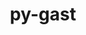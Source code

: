 ---
title: "py-gast"
layout: cache
categories: [package, develop]
meta: {"compilers": ["apple-clang@=16.0.0", "gcc@=11.1.0", "gcc@=11.4.0", "gcc@=12.3.0", "gcc@=13.2.0", "gcc@=9.4.0", "oneapi@=2024.2.1"], "num_specs": 94, "num_specs_by_stack": {"data-vis-sdk": 4, "e4s": 16, "e4s-neoverse-v2": 8, "e4s-neoverse_v1": 8, "e4s-oneapi": 11, "e4s-power": 3, "ml-darwin-aarch64-mps": 8, "ml-linux-aarch64-cpu": 16, "ml-linux-aarch64-cuda": 16, "ml-linux-x86_64-cpu": 16, "ml-linux-x86_64-cuda": 16, "ml-linux-x86_64-rocm": 16, "root": 94, "tutorial": 4}, "oss": ["sequoia", "ubuntu20.04", "ubuntu22.04", "ubuntu24.04"], "platforms": ["darwin", "linux"], "stacks": ["data-vis-sdk", "e4s", "e4s-neoverse-v2", "e4s-neoverse_v1", "e4s-oneapi", "e4s-power", "ml-darwin-aarch64-mps", "ml-linux-aarch64-cpu", "ml-linux-aarch64-cuda", "ml-linux-x86_64-cpu", "ml-linux-x86_64-cuda", "ml-linux-x86_64-rocm", "root", "tutorial"], "targets": ["aarch64", "neoverse_v1", "neoverse_v2", "ppc64le", "x86_64_v3"], "versions": ["0.5.4"]}
spec_details: [{"compiler": "gcc@=11.4.0", "hash": "2dbip2t6jlt4dlwnk4jddnd2zjfgf7hl", "os": "ubuntu22.04", "platform": "linux", "size": "-", "stacks": ["e4s-neoverse_v1", "root"], "target": "neoverse_v1", "variants": ["build_system=python_pip"], "versions": ["0.5.4"]}, {"compiler": "gcc@=11.1.0", "hash": "2uivweqtczcqsix3lonuj2txb4fdfbbp", "os": "ubuntu20.04", "platform": "linux", "size": "-", "stacks": ["data-vis-sdk", "root"], "target": "x86_64_v3", "variants": ["build_system=python_pip"], "versions": ["0.5.4"]}, {"compiler": "gcc@=11.4.0", "hash": "3hkhectuliurefo27naedklbhjj4seve", "os": "ubuntu22.04", "platform": "linux", "size": "-", "stacks": ["e4s", "root"], "target": "x86_64_v3", "variants": ["build_system=python_pip"], "versions": ["0.5.4"]}, {"compiler": "gcc@=13.2.0", "hash": "444pq6y4i3s4vr27tzwky6x5s4msxhge", "os": "ubuntu24.04", "platform": "linux", "size": "-", "stacks": ["ml-linux-aarch64-cpu", "ml-linux-aarch64-cuda", "root"], "target": "aarch64", "variants": ["build_system=python_pip"], "versions": ["0.5.4"]}, {"compiler": "gcc@=11.4.0", "hash": "46d2nqptdhagdk22fo42k457q6y422hq", "os": "ubuntu22.04", "platform": "linux", "size": "-", "stacks": ["e4s-neoverse_v1", "root"], "target": "neoverse_v1", "variants": ["build_system=python_pip"], "versions": ["0.5.4"]}, {"compiler": "gcc@=12.3.0", "hash": "4ce3udqhuufmit4jphrdl74uudy6t54z", "os": "ubuntu22.04", "platform": "linux", "size": "-", "stacks": ["root", "tutorial"], "target": "x86_64_v3", "variants": ["build_system=python_pip"], "versions": ["0.5.4"]}, {"compiler": "gcc@=13.2.0", "hash": "4pszus4imgy4sgpxhzzdzzz5ccfimnbe", "os": "ubuntu24.04", "platform": "linux", "size": "-", "stacks": ["ml-linux-aarch64-cpu", "ml-linux-aarch64-cuda", "root"], "target": "aarch64", "variants": ["build_system=python_pip"], "versions": ["0.5.4"]}, {"compiler": "gcc@=13.2.0", "hash": "5lso33pn6nlngjewycyp3jgcvhfvqdnr", "os": "ubuntu24.04", "platform": "linux", "size": "-", "stacks": ["ml-linux-aarch64-cpu", "ml-linux-aarch64-cuda", "root"], "target": "aarch64", "variants": ["build_system=python_pip"], "versions": ["0.5.4"]}, {"compiler": "oneapi@=2024.2.1", "hash": "5r7zbf63ndirepof7f5q4bduq7iz75fx", "os": "ubuntu22.04", "platform": "linux", "size": "-", "stacks": ["e4s-oneapi", "root"], "target": "x86_64_v3", "variants": ["build_system=python_pip"], "versions": ["0.5.4"]}, {"compiler": "gcc@=13.2.0", "hash": "5xc6c34sumdfj7skw35malhpz426aqkx", "os": "ubuntu24.04", "platform": "linux", "size": "-", "stacks": ["ml-linux-aarch64-cpu", "ml-linux-aarch64-cuda", "root"], "target": "aarch64", "variants": ["build_system=python_pip"], "versions": ["0.5.4"]}, {"compiler": "oneapi@=2024.2.1", "hash": "6ck72gikp6csghvevybhobnfuhxio5me", "os": "ubuntu22.04", "platform": "linux", "size": "-", "stacks": ["e4s-oneapi", "root"], "target": "x86_64_v3", "variants": ["build_system=python_pip"], "versions": ["0.5.4"]}, {"compiler": "gcc@=11.4.0", "hash": "6zfkpxc5zjju3st25gqnnnyo54ou6cy5", "os": "ubuntu22.04", "platform": "linux", "size": "-", "stacks": ["e4s", "root"], "target": "x86_64_v3", "variants": ["build_system=python_pip"], "versions": ["0.5.4"]}, {"compiler": "oneapi@=2024.2.1", "hash": "a4bx5m2jybxxddoc5kns6ma2jvgcdxdl", "os": "ubuntu22.04", "platform": "linux", "size": "-", "stacks": ["e4s-oneapi", "root"], "target": "x86_64_v3", "variants": ["build_system=python_pip"], "versions": ["0.5.4"]}, {"compiler": "oneapi@=2024.2.1", "hash": "a7lypimtvjo7c6joco2gxkzuv2m5hhtb", "os": "ubuntu22.04", "platform": "linux", "size": "-", "stacks": ["e4s-oneapi", "root"], "target": "x86_64_v3", "variants": ["build_system=python_pip"], "versions": ["0.5.4"]}, {"compiler": "gcc@=11.4.0", "hash": "aoaqumg3b2cv57qpn66m3gxcssspif7j", "os": "ubuntu22.04", "platform": "linux", "size": "-", "stacks": ["e4s", "root"], "target": "x86_64_v3", "variants": ["build_system=python_pip"], "versions": ["0.5.4"]}, {"compiler": "gcc@=11.4.0", "hash": "asn5xp4fth4yrj4cbjs5dhdijk7inayw", "os": "ubuntu22.04", "platform": "linux", "size": "-", "stacks": ["e4s-neoverse_v1", "root"], "target": "neoverse_v1", "variants": ["build_system=python_pip"], "versions": ["0.5.4"]}, {"compiler": "apple-clang@=16.0.0", "hash": "axnu6mjpxfxxo67e63nsp6cf6w5k6f4z", "os": "sequoia", "platform": "darwin", "size": "-", "stacks": ["ml-darwin-aarch64-mps", "root"], "target": "aarch64", "variants": ["build_system=python_pip"], "versions": ["0.5.4"]}, {"compiler": "gcc@=11.1.0", "hash": "cczd6xx4shmt7crfovmdn3q2hcokczte", "os": "ubuntu20.04", "platform": "linux", "size": "-", "stacks": ["data-vis-sdk", "root"], "target": "x86_64_v3", "variants": ["build_system=python_pip"], "versions": ["0.5.4"]}, {"compiler": "gcc@=11.4.0", "hash": "d22k7jv7bm2lpzjbo2ioncsslv6btx2y", "os": "ubuntu22.04", "platform": "linux", "size": "-", "stacks": ["e4s", "root"], "target": "x86_64_v3", "variants": ["build_system=python_pip"], "versions": ["0.5.4"]}, {"compiler": "apple-clang@=16.0.0", "hash": "doiqppgmmbn3z6dlny4rjsngebys62dy", "os": "sequoia", "platform": "darwin", "size": "-", "stacks": ["ml-darwin-aarch64-mps", "root"], "target": "aarch64", "variants": ["build_system=python_pip"], "versions": ["0.5.4"]}, {"compiler": "oneapi@=2024.2.1", "hash": "dvc3x4ccjclfberdfnqtf2pcalb64tvg", "os": "ubuntu22.04", "platform": "linux", "size": "-", "stacks": ["e4s-oneapi", "root"], "target": "x86_64_v3", "variants": ["build_system=python_pip"], "versions": ["0.5.4"]}, {"compiler": "gcc@=13.2.0", "hash": "eczbm6ummtmxghfmwxtdrrebenfesyta", "os": "ubuntu24.04", "platform": "linux", "size": "-", "stacks": ["ml-linux-x86_64-cpu", "ml-linux-x86_64-cuda", "ml-linux-x86_64-rocm", "root"], "target": "x86_64_v3", "variants": ["build_system=python_pip"], "versions": ["0.5.4"]}, {"compiler": "gcc@=11.4.0", "hash": "ejihv5gpzpen2oq2u24uzdcphwyrjsgm", "os": "ubuntu22.04", "platform": "linux", "size": "-", "stacks": ["e4s-neoverse-v2", "root"], "target": "neoverse_v2", "variants": ["build_system=python_pip"], "versions": ["0.5.4"]}, {"compiler": "gcc@=11.1.0", "hash": "ew4oc5ibqrftmirjbwgdgcau6tpzzfeo", "os": "ubuntu20.04", "platform": "linux", "size": "-", "stacks": ["data-vis-sdk", "root"], "target": "x86_64_v3", "variants": ["build_system=python_pip"], "versions": ["0.5.4"]}, {"compiler": "apple-clang@=16.0.0", "hash": "fhokoaphscszxjfa25f4ywwb253y6cep", "os": "sequoia", "platform": "darwin", "size": "-", "stacks": ["ml-darwin-aarch64-mps", "root"], "target": "aarch64", "variants": ["build_system=python_pip"], "versions": ["0.5.4"]}, {"compiler": "gcc@=13.2.0", "hash": "fogqkqh3czzhd4czoysuaiuquxcq4ou5", "os": "ubuntu24.04", "platform": "linux", "size": "-", "stacks": ["ml-linux-aarch64-cpu", "ml-linux-aarch64-cuda", "root"], "target": "aarch64", "variants": ["build_system=python_pip"], "versions": ["0.5.4"]}, {"compiler": "gcc@=11.4.0", "hash": "fwtbb5txoaxzcssuzpmg4ucggxnff5dc", "os": "ubuntu22.04", "platform": "linux", "size": "-", "stacks": ["e4s", "root"], "target": "x86_64_v3", "variants": ["build_system=python_pip"], "versions": ["0.5.4"]}, {"compiler": "gcc@=11.4.0", "hash": "galyqkbd3z6qfu6hoy3mohxtww5q35o7", "os": "ubuntu22.04", "platform": "linux", "size": "-", "stacks": ["e4s", "root"], "target": "x86_64_v3", "variants": ["build_system=python_pip"], "versions": ["0.5.4"]}, {"compiler": "gcc@=13.2.0", "hash": "gcey4pdvhe4fb2vhb46hb46bvxo5y2h6", "os": "ubuntu24.04", "platform": "linux", "size": "-", "stacks": ["ml-linux-x86_64-cpu", "ml-linux-x86_64-cuda", "ml-linux-x86_64-rocm", "root"], "target": "x86_64_v3", "variants": ["build_system=python_pip"], "versions": ["0.5.4"]}, {"compiler": "gcc@=11.4.0", "hash": "gjodvdtbca2rlvmv3bferx4xrd6dz3ru", "os": "ubuntu22.04", "platform": "linux", "size": "-", "stacks": ["e4s", "root"], "target": "x86_64_v3", "variants": ["build_system=python_pip"], "versions": ["0.5.4"]}, {"compiler": "gcc@=11.4.0", "hash": "gxojt2phaca2fekyw7papko2inkimlh7", "os": "ubuntu22.04", "platform": "linux", "size": "-", "stacks": ["e4s-neoverse-v2", "root"], "target": "neoverse_v2", "variants": ["build_system=python_pip"], "versions": ["0.5.4"]}, {"compiler": "gcc@=11.4.0", "hash": "h3jedy7e72b5od2oejzytgcsrryygxtv", "os": "ubuntu22.04", "platform": "linux", "size": "-", "stacks": ["e4s-neoverse-v2", "root"], "target": "neoverse_v2", "variants": ["build_system=python_pip"], "versions": ["0.5.4"]}, {"compiler": "gcc@=13.2.0", "hash": "hcxxhw3cetx2eoh6rp2ouuod3wgymglp", "os": "ubuntu24.04", "platform": "linux", "size": "-", "stacks": ["ml-linux-x86_64-cpu", "ml-linux-x86_64-cuda", "ml-linux-x86_64-rocm", "root"], "target": "x86_64_v3", "variants": ["build_system=python_pip"], "versions": ["0.5.4"]}, {"compiler": "gcc@=13.2.0", "hash": "hseknpnlmq6gm6eqsrohhh425cho6hzp", "os": "ubuntu24.04", "platform": "linux", "size": "-", "stacks": ["ml-linux-x86_64-cpu", "ml-linux-x86_64-cuda", "ml-linux-x86_64-rocm", "root"], "target": "x86_64_v3", "variants": ["build_system=python_pip"], "versions": ["0.5.4"]}, {"compiler": "gcc@=13.2.0", "hash": "iakp23vuoq6mbfbnanbbf2u254se6vyt", "os": "ubuntu24.04", "platform": "linux", "size": "-", "stacks": ["ml-linux-aarch64-cpu", "ml-linux-aarch64-cuda", "root"], "target": "aarch64", "variants": ["build_system=python_pip"], "versions": ["0.5.4"]}, {"compiler": "gcc@=13.2.0", "hash": "inxwllpsfa2tn2kwzy33rz77ugwxwx6c", "os": "ubuntu24.04", "platform": "linux", "size": "-", "stacks": ["ml-linux-aarch64-cpu", "ml-linux-aarch64-cuda", "root"], "target": "aarch64", "variants": ["build_system=python_pip"], "versions": ["0.5.4"]}, {"compiler": "oneapi@=2024.2.1", "hash": "ixb5p5whogof47qew3464ds27qcb6clt", "os": "ubuntu22.04", "platform": "linux", "size": "-", "stacks": ["e4s-oneapi", "root"], "target": "x86_64_v3", "variants": ["build_system=python_pip"], "versions": ["0.5.4"]}, {"compiler": "gcc@=11.4.0", "hash": "j4lxbivxo4dmzmk7x4g6ars6v64rmife", "os": "ubuntu22.04", "platform": "linux", "size": "-", "stacks": ["e4s-neoverse_v1", "root"], "target": "neoverse_v1", "variants": ["build_system=python_pip"], "versions": ["0.5.4"]}, {"compiler": "gcc@=13.2.0", "hash": "jkzdx6ttgjwt3kmbk7a6bfmfbx27fj6v", "os": "ubuntu24.04", "platform": "linux", "size": "-", "stacks": ["ml-linux-aarch64-cpu", "ml-linux-aarch64-cuda", "root"], "target": "aarch64", "variants": ["build_system=python_pip"], "versions": ["0.5.4"]}, {"compiler": "gcc@=9.4.0", "hash": "jshj7f5xptmct4kqpvc6cgk5ypmdt5yw", "os": "ubuntu20.04", "platform": "linux", "size": "-", "stacks": ["e4s-power", "root"], "target": "ppc64le", "variants": ["build_system=python_pip"], "versions": ["0.5.4"]}, {"compiler": "gcc@=13.2.0", "hash": "kizgd5igwxhqu5hywygwjt3uxg7ix7xw", "os": "ubuntu24.04", "platform": "linux", "size": "-", "stacks": ["ml-linux-x86_64-cpu", "ml-linux-x86_64-cuda", "ml-linux-x86_64-rocm", "root"], "target": "x86_64_v3", "variants": ["build_system=python_pip"], "versions": ["0.5.4"]}, {"compiler": "gcc@=13.2.0", "hash": "ktcaa36qta5g55j2ebsxvkdo7lini35g", "os": "ubuntu24.04", "platform": "linux", "size": "-", "stacks": ["ml-linux-x86_64-cpu", "ml-linux-x86_64-cuda", "ml-linux-x86_64-rocm", "root"], "target": "x86_64_v3", "variants": ["build_system=python_pip"], "versions": ["0.5.4"]}, {"compiler": "gcc@=11.4.0", "hash": "kutxhokkw3x6fetq5xayzh2gyde3xtqn", "os": "ubuntu22.04", "platform": "linux", "size": "-", "stacks": ["e4s", "root"], "target": "x86_64_v3", "variants": ["build_system=python_pip"], "versions": ["0.5.4"]}, {"compiler": "apple-clang@=16.0.0", "hash": "lhmbbcqqkdld7vdjnz3khpwfyhx4bw5t", "os": "sequoia", "platform": "darwin", "size": "-", "stacks": ["ml-darwin-aarch64-mps", "root"], "target": "aarch64", "variants": ["build_system=python_pip"], "versions": ["0.5.4"]}, {"compiler": "gcc@=13.2.0", "hash": "lk2ueqiruz55v252g5wlm5y25vbbv3ln", "os": "ubuntu24.04", "platform": "linux", "size": "-", "stacks": ["ml-linux-x86_64-cpu", "ml-linux-x86_64-cuda", "ml-linux-x86_64-rocm", "root"], "target": "x86_64_v3", "variants": ["build_system=python_pip"], "versions": ["0.5.4"]}, {"compiler": "gcc@=13.2.0", "hash": "lruppgj2jtwwnj7nr6xuapfijymcmwr4", "os": "ubuntu24.04", "platform": "linux", "size": "-", "stacks": ["ml-linux-x86_64-cpu", "ml-linux-x86_64-cuda", "ml-linux-x86_64-rocm", "root"], "target": "x86_64_v3", "variants": ["build_system=python_pip"], "versions": ["0.5.4"]}, {"compiler": "gcc@=11.4.0", "hash": "lun7czb2ma3wqa7gn7u72wl5ebda7v3p", "os": "ubuntu22.04", "platform": "linux", "size": "-", "stacks": ["e4s-neoverse-v2", "root"], "target": "neoverse_v2", "variants": ["build_system=python_pip"], "versions": ["0.5.4"]}, {"compiler": "gcc@=11.4.0", "hash": "mfkuy7ukqyth3uxst6qplbym3qi2zd4r", "os": "ubuntu22.04", "platform": "linux", "size": "-", "stacks": ["e4s", "root"], "target": "x86_64_v3", "variants": ["build_system=python_pip"], "versions": ["0.5.4"]}, {"compiler": "oneapi@=2024.2.1", "hash": "mq2sokmnbwxyu7aafuyabfk2jc2orjiu", "os": "ubuntu22.04", "platform": "linux", "size": "-", "stacks": ["e4s-oneapi", "root"], "target": "x86_64_v3", "variants": ["build_system=python_pip"], "versions": ["0.5.4"]}, {"compiler": "gcc@=13.2.0", "hash": "msl6kugdgxs7xc2c4x6ncg3zjx76sqlx", "os": "ubuntu24.04", "platform": "linux", "size": "-", "stacks": ["ml-linux-x86_64-cpu", "ml-linux-x86_64-cuda", "ml-linux-x86_64-rocm", "root"], "target": "x86_64_v3", "variants": ["build_system=python_pip"], "versions": ["0.5.4"]}, {"compiler": "gcc@=13.2.0", "hash": "mudmbybdoadgk2qh5jg52ayooqsdcup2", "os": "ubuntu24.04", "platform": "linux", "size": "-", "stacks": ["ml-linux-x86_64-cpu", "ml-linux-x86_64-cuda", "ml-linux-x86_64-rocm", "root"], "target": "x86_64_v3", "variants": ["build_system=python_pip"], "versions": ["0.5.4"]}, {"compiler": "gcc@=11.4.0", "hash": "mvtfgaab23t27shsvouiebezlg6m4u7k", "os": "ubuntu22.04", "platform": "linux", "size": "-", "stacks": ["e4s-neoverse_v1", "root"], "target": "neoverse_v1", "variants": ["build_system=python_pip"], "versions": ["0.5.4"]}, {"compiler": "gcc@=11.4.0", "hash": "ndjxq4n6usfvkg27qj73tfiuy3xybia6", "os": "ubuntu22.04", "platform": "linux", "size": "-", "stacks": ["e4s", "root"], "target": "x86_64_v3", "variants": ["build_system=python_pip"], "versions": ["0.5.4"]}, {"compiler": "apple-clang@=16.0.0", "hash": "nhzgeyyve33wzjzchl6ywhh2jnrgjgp5", "os": "sequoia", "platform": "darwin", "size": "-", "stacks": ["ml-darwin-aarch64-mps", "root"], "target": "aarch64", "variants": ["build_system=python_pip"], "versions": ["0.5.4"]}, {"compiler": "oneapi@=2024.2.1", "hash": "nk5yg6k6gnsnhjlbkf2b37zjbu77jrc2", "os": "ubuntu22.04", "platform": "linux", "size": "-", "stacks": ["e4s-oneapi", "root"], "target": "x86_64_v3", "variants": ["build_system=python_pip"], "versions": ["0.5.4"]}, {"compiler": "oneapi@=2024.2.1", "hash": "nwtvl2j4hhgwyeh4a3he3oqo2ptwxcmq", "os": "ubuntu22.04", "platform": "linux", "size": "-", "stacks": ["e4s-oneapi", "root"], "target": "x86_64_v3", "variants": ["build_system=python_pip"], "versions": ["0.5.4"]}, {"compiler": "apple-clang@=16.0.0", "hash": "o5um2gzswvpjzgnpnxnvnulv7gag6n7x", "os": "sequoia", "platform": "darwin", "size": "-", "stacks": ["ml-darwin-aarch64-mps", "root"], "target": "aarch64", "variants": ["build_system=python_pip"], "versions": ["0.5.4"]}, {"compiler": "gcc@=13.2.0", "hash": "p4bufupfncwkmfg3spu2l5xfomk4lfcl", "os": "ubuntu24.04", "platform": "linux", "size": "-", "stacks": ["ml-linux-x86_64-cpu", "ml-linux-x86_64-cuda", "ml-linux-x86_64-rocm", "root"], "target": "x86_64_v3", "variants": ["build_system=python_pip"], "versions": ["0.5.4"]}, {"compiler": "gcc@=13.2.0", "hash": "piym7sqfe6wgr6odyq4trnc252za3ona", "os": "ubuntu24.04", "platform": "linux", "size": "-", "stacks": ["ml-linux-aarch64-cpu", "ml-linux-aarch64-cuda", "root"], "target": "aarch64", "variants": ["build_system=python_pip"], "versions": ["0.5.4"]}, {"compiler": "gcc@=11.4.0", "hash": "pljqxaxnpxf5cc4fklmm7dt37atn3nzf", "os": "ubuntu22.04", "platform": "linux", "size": "-", "stacks": ["e4s", "root"], "target": "x86_64_v3", "variants": ["build_system=python_pip"], "versions": ["0.5.4"]}, {"compiler": "gcc@=13.2.0", "hash": "plsdvf63omtigql7a7vyxsajm53ktaay", "os": "ubuntu24.04", "platform": "linux", "size": "-", "stacks": ["ml-linux-x86_64-cpu", "ml-linux-x86_64-cuda", "ml-linux-x86_64-rocm", "root"], "target": "x86_64_v3", "variants": ["build_system=python_pip"], "versions": ["0.5.4"]}, {"compiler": "gcc@=13.2.0", "hash": "pp2cmgdg62zdazntdf7qd2mpan5ybjkd", "os": "ubuntu24.04", "platform": "linux", "size": "-", "stacks": ["ml-linux-aarch64-cpu", "ml-linux-aarch64-cuda", "root"], "target": "aarch64", "variants": ["build_system=python_pip"], "versions": ["0.5.4"]}, {"compiler": "gcc@=13.2.0", "hash": "qcrvymeua3wx2sa5owcthkh3ky32n2qc", "os": "ubuntu24.04", "platform": "linux", "size": "-", "stacks": ["ml-linux-x86_64-cpu", "ml-linux-x86_64-cuda", "ml-linux-x86_64-rocm", "root"], "target": "x86_64_v3", "variants": ["build_system=python_pip"], "versions": ["0.5.4"]}, {"compiler": "gcc@=11.4.0", "hash": "qfik27nait3udpa3g4dl4zz5j4b5orcp", "os": "ubuntu22.04", "platform": "linux", "size": "-", "stacks": ["e4s-neoverse-v2", "root"], "target": "neoverse_v2", "variants": ["build_system=python_pip"], "versions": ["0.5.4"]}, {"compiler": "gcc@=13.2.0", "hash": "qfqtx2kqt5sb5ar5si4vaoe7dkzolqpz", "os": "ubuntu24.04", "platform": "linux", "size": "-", "stacks": ["ml-linux-x86_64-cpu", "ml-linux-x86_64-cuda", "ml-linux-x86_64-rocm", "root"], "target": "x86_64_v3", "variants": ["build_system=python_pip"], "versions": ["0.5.4"]}, {"compiler": "gcc@=9.4.0", "hash": "rowgyyzbjpellzusmww4pkwcrc655f2s", "os": "ubuntu20.04", "platform": "linux", "size": "-", "stacks": ["e4s-power", "root"], "target": "ppc64le", "variants": ["build_system=python_pip"], "versions": ["0.5.4"]}, {"compiler": "apple-clang@=16.0.0", "hash": "rw7dysuic7poswg36hstppnncgfbpp4w", "os": "sequoia", "platform": "darwin", "size": "-", "stacks": ["ml-darwin-aarch64-mps", "root"], "target": "aarch64", "variants": ["build_system=python_pip"], "versions": ["0.5.4"]}, {"compiler": "gcc@=13.2.0", "hash": "ryc5kifuuihe2lfx4xejayuaokvyoiwb", "os": "ubuntu24.04", "platform": "linux", "size": "-", "stacks": ["ml-linux-x86_64-cpu", "ml-linux-x86_64-cuda", "ml-linux-x86_64-rocm", "root"], "target": "x86_64_v3", "variants": ["build_system=python_pip"], "versions": ["0.5.4"]}, {"compiler": "gcc@=11.4.0", "hash": "s2usosdija4ndgokgbpmee2s5ytb6pwo", "os": "ubuntu22.04", "platform": "linux", "size": "-", "stacks": ["e4s", "root"], "target": "x86_64_v3", "variants": ["build_system=python_pip"], "versions": ["0.5.4"]}, {"compiler": "gcc@=9.4.0", "hash": "sa53pqvuhnhbxz6ec2vprgxpipb2nma2", "os": "ubuntu20.04", "platform": "linux", "size": "-", "stacks": ["e4s-power", "root"], "target": "ppc64le", "variants": ["build_system=python_pip"], "versions": ["0.5.4"]}, {"compiler": "gcc@=12.3.0", "hash": "sfytlh55s74jh4mhfg6abfhccvl7b6u3", "os": "ubuntu22.04", "platform": "linux", "size": "-", "stacks": ["root", "tutorial"], "target": "x86_64_v3", "variants": ["build_system=python_pip"], "versions": ["0.5.4"]}, {"compiler": "gcc@=11.4.0", "hash": "spyvjyqj6zpognxj3urmtlbi3blyzrhy", "os": "ubuntu22.04", "platform": "linux", "size": "-", "stacks": ["e4s-neoverse_v1", "root"], "target": "neoverse_v1", "variants": ["build_system=python_pip"], "versions": ["0.5.4"]}, {"compiler": "gcc@=13.2.0", "hash": "szjpkb4qvssaprxe7iz6rjkm6mbldwqt", "os": "ubuntu24.04", "platform": "linux", "size": "-", "stacks": ["ml-linux-aarch64-cpu", "ml-linux-aarch64-cuda", "root"], "target": "aarch64", "variants": ["build_system=python_pip"], "versions": ["0.5.4"]}, {"compiler": "gcc@=13.2.0", "hash": "t2jizrqr3iru6ndeq5b7rjuesxjmwa6q", "os": "ubuntu24.04", "platform": "linux", "size": "-", "stacks": ["ml-linux-aarch64-cpu", "ml-linux-aarch64-cuda", "root"], "target": "aarch64", "variants": ["build_system=python_pip"], "versions": ["0.5.4"]}, {"compiler": "gcc@=11.4.0", "hash": "thx3l2aerygivhf6nrvi7jlte2simkyw", "os": "ubuntu22.04", "platform": "linux", "size": "-", "stacks": ["e4s-neoverse_v1", "root"], "target": "neoverse_v1", "variants": ["build_system=python_pip"], "versions": ["0.5.4"]}, {"compiler": "oneapi@=2024.2.1", "hash": "u4hydluj4wftor4ifplni7mhigyqm2ou", "os": "ubuntu22.04", "platform": "linux", "size": "-", "stacks": ["e4s-oneapi", "root"], "target": "x86_64_v3", "variants": ["build_system=python_pip"], "versions": ["0.5.4"]}, {"compiler": "gcc@=13.2.0", "hash": "ufeieoghy7ixqqdapnpogwhtwqzw7ieb", "os": "ubuntu24.04", "platform": "linux", "size": "-", "stacks": ["ml-linux-aarch64-cpu", "ml-linux-aarch64-cuda", "root"], "target": "aarch64", "variants": ["build_system=python_pip"], "versions": ["0.5.4"]}, {"compiler": "gcc@=13.2.0", "hash": "ugkuiwqpkjk4wjan67dlf35stiylvnfi", "os": "ubuntu24.04", "platform": "linux", "size": "-", "stacks": ["ml-linux-aarch64-cpu", "ml-linux-aarch64-cuda", "root"], "target": "aarch64", "variants": ["build_system=python_pip"], "versions": ["0.5.4"]}, {"compiler": "gcc@=11.4.0", "hash": "upv6r3mbsd4jim3he4s2apfnu6nadllh", "os": "ubuntu22.04", "platform": "linux", "size": "-", "stacks": ["e4s-neoverse-v2", "root"], "target": "neoverse_v2", "variants": ["build_system=python_pip"], "versions": ["0.5.4"]}, {"compiler": "gcc@=13.2.0", "hash": "vw6qpskey4wl75isw6owpnumix2ekpcy", "os": "ubuntu24.04", "platform": "linux", "size": "-", "stacks": ["ml-linux-x86_64-cpu", "ml-linux-x86_64-cuda", "ml-linux-x86_64-rocm", "root"], "target": "x86_64_v3", "variants": ["build_system=python_pip"], "versions": ["0.5.4"]}, {"compiler": "gcc@=11.4.0", "hash": "w66mny54buixwxdypjzls7lzeebtrnc7", "os": "ubuntu22.04", "platform": "linux", "size": "-", "stacks": ["e4s", "root"], "target": "x86_64_v3", "variants": ["build_system=python_pip"], "versions": ["0.5.4"]}, {"compiler": "apple-clang@=16.0.0", "hash": "wcr5jggww7xlz76eslyacgvw6dkrt2qp", "os": "sequoia", "platform": "darwin", "size": "-", "stacks": ["ml-darwin-aarch64-mps", "root"], "target": "aarch64", "variants": ["build_system=python_pip"], "versions": ["0.5.4"]}, {"compiler": "gcc@=13.2.0", "hash": "whsiwl3low6hdozup4sjjecdgoieck2b", "os": "ubuntu24.04", "platform": "linux", "size": "-", "stacks": ["ml-linux-aarch64-cpu", "ml-linux-aarch64-cuda", "root"], "target": "aarch64", "variants": ["build_system=python_pip"], "versions": ["0.5.4"]}, {"compiler": "gcc@=12.3.0", "hash": "wre67gyijtwa23f7hud5dosynty5t3pc", "os": "ubuntu22.04", "platform": "linux", "size": "-", "stacks": ["root", "tutorial"], "target": "x86_64_v3", "variants": ["build_system=python_pip"], "versions": ["0.5.4"]}, {"compiler": "oneapi@=2024.2.1", "hash": "xbx6kllaufvq5za3llqqzq2aswahgda2", "os": "ubuntu22.04", "platform": "linux", "size": "-", "stacks": ["e4s-oneapi", "root"], "target": "x86_64_v3", "variants": ["build_system=python_pip"], "versions": ["0.5.4"]}, {"compiler": "gcc@=11.4.0", "hash": "xfvk7mxzmputytgnekt4go34l24fpn7v", "os": "ubuntu22.04", "platform": "linux", "size": "-", "stacks": ["e4s", "root"], "target": "x86_64_v3", "variants": ["build_system=python_pip"], "versions": ["0.5.4"]}, {"compiler": "gcc@=12.3.0", "hash": "y7prqe5arx4tisqnewwqe6l2zd6zdrx7", "os": "ubuntu22.04", "platform": "linux", "size": "-", "stacks": ["root", "tutorial"], "target": "x86_64_v3", "variants": ["build_system=python_pip"], "versions": ["0.5.4"]}, {"compiler": "gcc@=13.2.0", "hash": "yjqqke5m244uzliqo4vlrwwgdlvqen65", "os": "ubuntu24.04", "platform": "linux", "size": "-", "stacks": ["ml-linux-aarch64-cpu", "ml-linux-aarch64-cuda", "root"], "target": "aarch64", "variants": ["build_system=python_pip"], "versions": ["0.5.4"]}, {"compiler": "gcc@=11.4.0", "hash": "ykywmrjblmezfozs4lyk2uv52viayttj", "os": "ubuntu22.04", "platform": "linux", "size": "-", "stacks": ["e4s", "root"], "target": "x86_64_v3", "variants": ["build_system=python_pip"], "versions": ["0.5.4"]}, {"compiler": "gcc@=11.1.0", "hash": "yrqlphzyuwy6lkkhswhh6tfmrpwnqlzh", "os": "ubuntu20.04", "platform": "linux", "size": "-", "stacks": ["data-vis-sdk", "root"], "target": "x86_64_v3", "variants": ["build_system=python_pip"], "versions": ["0.5.4"]}, {"compiler": "gcc@=11.4.0", "hash": "yxm4eb7i7thguahclldjjswodc4imuni", "os": "ubuntu22.04", "platform": "linux", "size": "-", "stacks": ["e4s-neoverse-v2", "root"], "target": "neoverse_v2", "variants": ["build_system=python_pip"], "versions": ["0.5.4"]}, {"compiler": "gcc@=11.4.0", "hash": "zsrcfs7cwnmwy4tyda7bdsm456hqrrbd", "os": "ubuntu22.04", "platform": "linux", "size": "-", "stacks": ["e4s-neoverse_v1", "root"], "target": "neoverse_v1", "variants": ["build_system=python_pip"], "versions": ["0.5.4"]}, {"compiler": "gcc@=11.4.0", "hash": "zx6ltmboyvx52elpcqkiyfo3vphs6pjf", "os": "ubuntu22.04", "platform": "linux", "size": "-", "stacks": ["e4s", "root"], "target": "x86_64_v3", "variants": ["build_system=python_pip"], "versions": ["0.5.4"]}, {"compiler": "gcc@=11.4.0", "hash": "zxxnbh6zooawrtlxidirkq2iw3pucg4a", "os": "ubuntu22.04", "platform": "linux", "size": "-", "stacks": ["e4s-neoverse-v2", "root"], "target": "neoverse_v2", "variants": ["build_system=python_pip"], "versions": ["0.5.4"]}]
---